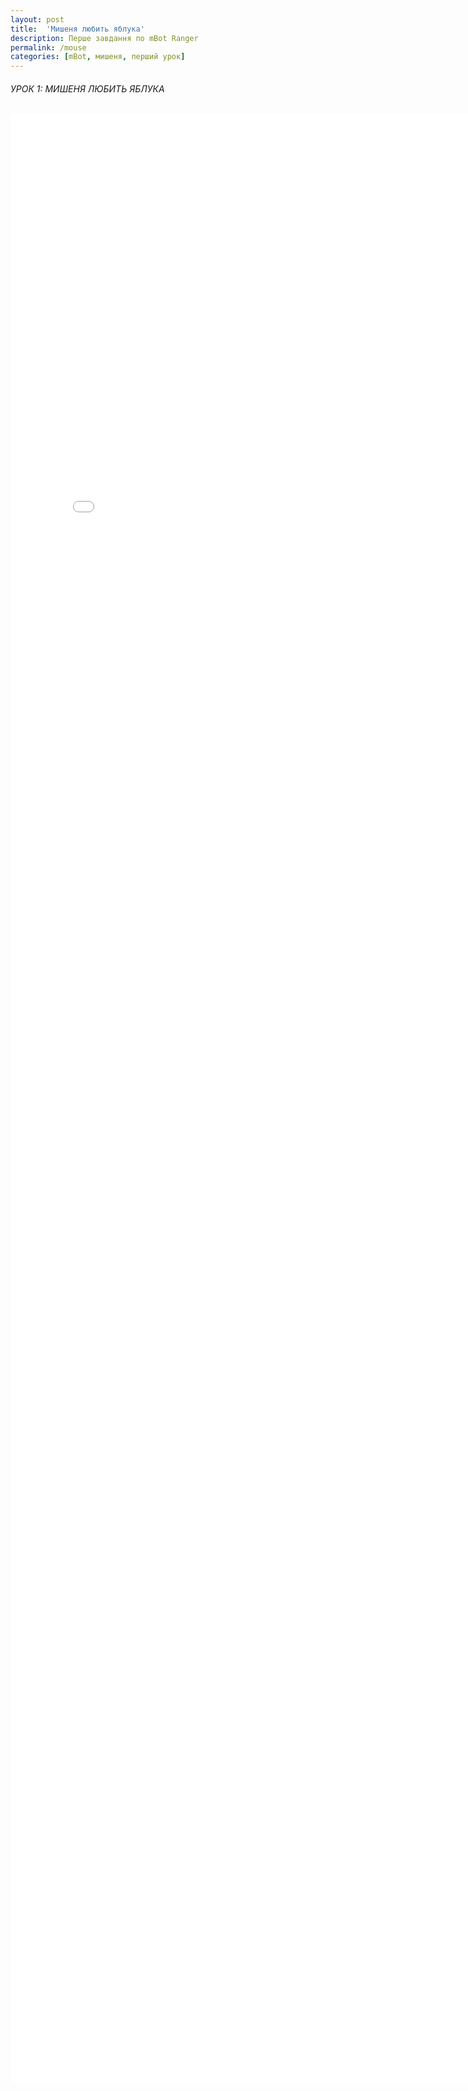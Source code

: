 ```yaml
---
layout: post
title:  'Мишеня любить яблука'
description: Перше завдання по mBot Ranger
permalink: /mouse
categories: [mBot, мишеня, перший урок]
---
```


###### УРОК 1: МИШЕНЯ ЛЮБИТЬ ЯБЛУКА 

<embed src="./pdf/1l.pdf" width="800px" height="3150px" />
